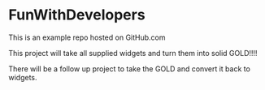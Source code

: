 # FunWithDevelopers
This is an example repo hosted on GitHub.com

This project will take all supplied widgets and turn them into solid GOLD!!!!

There will be a follow up project to take the GOLD and convert it back to widgets.
